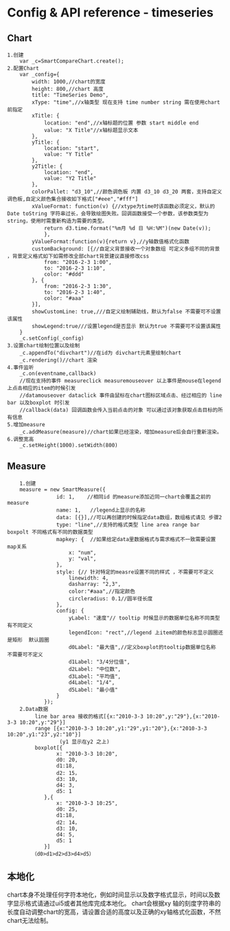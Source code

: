 # Config & API reference  - timeseries
## Chart
	1.创建
		var _c=SmartCompareChart.create();
	2.配置Chart
		var _config={
            width: 1000,//chart的宽度
            height: 800,//chart 高度
            title: "TimeSeries Demo",
            xType: "time",//x轴类型 现在支持 time number string 需在使用chart前指定
            xTitle: {
                location: "end",//x轴标题的位置 参数 start middle end
                value: "X Title"//x轴标题显示文本
            },
            yTitle: {
                location: "start",
                value: "Y Title"
            },
            y2Title: {
                location: "end",
                value: "Y2 Title"
            },
            colorPallet: "d3_10",//颜色调色板 内置 d3_10 d3_20 两套，支持自定义调色板,自定义颜色集合接收如下格式["#eee","#fff"]
            xValueFormat: function(v) {//xtype为time时该函数必须定义，默认的Date toString 字符串过长，会导致绘图失败。回调函数接受一个参数，该参数类型为string，使用时需重新构造为需要的类型。
	            return d3.time.format("%m月 %d 日 %H:%M")(new Date(v));
		        },
		    yValueFormat:function(v){return v},//y轴数值格式化函数
            customBackground: [{//自定义背景接收一个对象数组 可定义多组不同的背景 ，背景定义格式如下如需修改全部chart背景建议直接修改css
                from: "2016-2-3 1:00",
                to: "2016-2-3 1:10",
                color: "#ddd"
            }, {
                from: "2016-2-3 1:30",
                to: "2016-2-3 1:40",
                color: "#aaa"
            }],
            showCustomLine: true,///自定义绘制辅助线，默认为false 不需要可不设置该属性
            showLegend:true///设置legend是否显示 默认为true 不需要可不设置该属性
        }
        _c.setConfig(_config)
	3.设置chart绘制位置以及绘制
		_c.appendTo("divchart")//在id为 divchart元素里绘制chart
		_c.rendering()//chart 渲染
	4.事件监听
		_c.on(eventname,callback)
		//现在支持的事件 measureclick measuremouseover 以上事件是mouse在legend上点击相应的item的时候引发
		//datamouseover dataclick 事件由鼠标在chart图标区域点击、经过相应的 line bar 以及boxplot 时引发 
		//callback(data) 回调函数会传入当前点击的对象 可以通过该对象获取点击目标的所有信息
	5.增加measure
		_c.addMeasure(measure)//chart如果已经渲染，增加measure后会自行重新渲染。
	6.调整宽高
		_c.setHeight(1000).setWidth(800)
## Measure
		1.创建
		measure = new SmartMeasure({
                    id: 1,    //相同id 的measure添加近同一chart会覆盖之前的measure
                    name: 1,   //legend上显示的名称
                    data: [{}],//可以再创建的时候指定data数组，数组格式请见 步骤2
                    type: "line",//支持的格式类型 line area range bar boxpolt 不同格式有不同的数据类型
                    mapkey: {  //如果给定data里数据格式与需求格式不一致需要设置map关系
                        x: "num",
                        y: "val",
                    },
                    style: {// 针对特定的measre设置不同的样式 ，不需要可不定义
                        linewidth: 4,
                        dasharray: "2,3",
                        color:"#aaa",//指定颜色
                        circleradius: 0.1//圆半径长度
                    },
                    config: {
                        yLabel: "速度"// tooltip 时候显示的数据单位名称不同类型有不同定义
                        legendIcon: "rect",//legend 上item的颜色标志显示圆圈还是矩形  默认圆圈
                        d0Label: "最大值",//定义boxplot的tooltip数据单位名称 不需要可不定义
                        d1Label: "3/4分位值",
                        d2Label: "中位数",
                        d3Label: "平均值",
                        d4Label: "1/4",
                        d5Label: "最小值"
                    }
                });
		2.Data数据
			 line bar area 接收的格式[{x:"2010-3-3 10:20",y:"29"},{x:"2010-3-3 10:20",y:"29"}]
			 range [{x:"2010-3-3 10:20",y1:"29",y1:"20"},{x:"2010-3-3 10:20",y1:"23",y2:"10"}]
					 (y1 显示在y2 之上)
			 boxplot[{
                    x: "2010-3-3 10:20",
                    d0: 20,
                    d1:18,
                    d2: 15，
                    d3: 10,
                    d4: 3,
                    d5: 1
                },{
                    x: "2010-3-3 10:25",
                    d0: 25,
                    d1:18,
                    d2: 14，
                    d3: 10,
                    d4: 5,
                    d5: 1
                }]
			（d0>d1>d2>d3>d4>d5）

## 本地化
chart本身不处理任何字符本地化，例如时间显示以及数字格式显示，时间以及数字显示格式请通过ui5或者其他库完成本地化。
chart会根据xy 轴的刻度字符串的长度自动调整chart的宽高，请设置合适的高度以及正确的xy轴格式化函数，不然chart无法绘制。
 
	